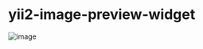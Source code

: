 # yii2-image-preview-widget
![image](https://user-images.githubusercontent.com/47975444/147820561-68c9e46d-3e7c-414f-a66e-f4b7852d658c.png)
